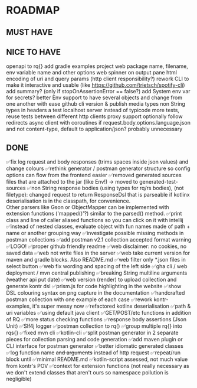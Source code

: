 # ROADMAP

## MUST HAVE
## NICE TO HAVE
openapi to rq{}
add gradle examples project
web package name, filename, env variable name and other options
web spinner on output pane
html encoding of uri and query params (http client responsibility?)
rework CLI to make it interactive and usable (like https://github.com/trietsch/spotify-cli)
add summary? (only if stopOnAssertionError == false?)
add System env var for secrets?
better Env support to have several objects and change from one another with ease
github cli version & publish
media types
non String types in headers
a test localhost server instead of typicode
more tests, reuse tests between different http clients
proxy support
optionally follow redirects
async client with coroutines
if request.body.options.language.json and not content-type, default to application/json? probably unnecessary

## DONE
✅fix log request and body responses (trims spaces inside json values) and change colours
✅rethink generator / postman generator structure so config options can flow from the frontend easier
✅removed generated sources files that are attached to the jar (like Env!) -> moved to generated-test-sources
✅non String response bodies (using types for rq/rs bodies), (not filetype): 
     changed request to return ResponseDsl that is parseable if kotlinx deserialisation is in the classpath, for convenience.  
     Other parsers like Gson or ObjectMapper can be implemented with extension functions ('mapped()'?) similar to the parsed() method.
✅print class and line of caller aliased functions so you can click on it with intellij
✅instead of nested classes, evaluate object with fun names made of path + name or another grouping way
✅investigate possible missing methods in postman collections
✅add postman v2.1 collection accepted format warning
✅LOGO!
✅proper github friendly readme
✅web disclaimer: no cookies, no saved data
✅web not write files in the server
✅web take current version for maven and gradle blocks. Also README.md
✅web filter only *.json files in select button
✅web fix wording and spacing of the left side
✅gha cli / web deployment / mvn central publishing
✅breaking String multiline arguments (weather api put date)
✅web version (render) to upload collection and generate kontr dsl
✅prism.js for code highlighting in the website
✅show DSL colouring syntax on png capture in the documentation
✅handcrafted postman collection with one example of each case
✅rework kontr-examples, it's super messy now 
✅refactored kotlinx deserialisation
✅path & uri variables
✅using default java client 
✅GET/POST/etc functions in addition of RQ 
✅more status checking functions 
✅response body assertions  (Json Unit)
✅Slf4j logger
✅postman collection to rq()
✅group multiple rq{} into rqs{}
✅fixed mvn cli
✅kotlin-cli
✅split postman generator in 2 separate pieces for collection parsing and code generation
✅add maven plugin or CLI interface for postman generator
✅better idiomatic generated classes
✅log function name ~~and arguments~~ instead of http request 
✅repeat/run block until
✅minimal README.md
✅kotlin-script assessed, not much value from kontr's POV
✅context for extension functions (not really necessary as we don't extend classes that aren't ours so namespace pollution is negligible)